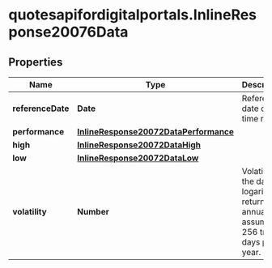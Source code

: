 # quotesapifordigitalportals.InlineResponse20076Data

## Properties

Name | Type | Description | Notes
------------ | ------------- | ------------- | -------------
**referenceDate** | **Date** | Reference date of the time range. | [optional] 
**performance** | [**InlineResponse20072DataPerformance**](InlineResponse20072DataPerformance.md) |  | [optional] 
**high** | [**InlineResponse20072DataHigh**](InlineResponse20072DataHigh.md) |  | [optional] 
**low** | [**InlineResponse20072DataLow**](InlineResponse20072DataLow.md) |  | [optional] 
**volatility** | **Number** | Volatility of the daily logarithmic returns, annualized assuming 256 trading days per year. | [optional] 


